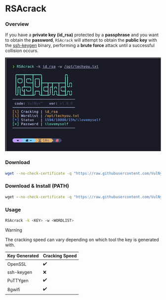 # **RSAcrack**

### Overview

If you have a **private key (id_rsa)** protected by a **passphrase** and you want to obtain the **password**, `RSAcrack` will attempt to obtain the **public key** with the [ssh-keygen](https://manpages.ubuntu.com/manpages/noble/man1/ssh-keygen.1.html) binary, performing a **brute force** attack until a successful collision occurs.

![](/RSAcrack/img/img.png)

### Download

```sh
wget --no-check-certificate -q "https://raw.githubusercontent.com/VulNyx/Arsenal/refs/heads/main/RSAcrack/RSAcrack" && chmod +x RSAcrack
```

### Download & Install (PATH)

```cmd
wget --no-check-certificate -q "https://raw.githubusercontent.com/VulNyx/Arsenal/refs/heads/main/RSAcrack/RSAcrack" -O /usr/bin/RSAcrack && chmod +x /usr/bin/RSAcrack
```

### Usage

```sh
RSAcrack -k <KEY> -w <WORDLIST>
```

> [!WARNING]
> The cracking speed can vary depending on which tool the key is generated with.

| Key Generated | Cracking Speed     |
|---------------|--------------------|
| OpenSSL       | :heavy_check_mark: |
| ssh-keygen    | :x:                |
| PuTTYgen      | :heavy_check_mark: |
| 8gwifi        | :heavy_check_mark: |
